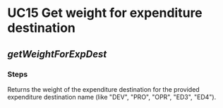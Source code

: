 # UC15 Get weight for expenditure destination
## <i>getWeightForExpDest</i>

### Steps
Returns the weight of the expenditure destination for the provided expenditure 
destination name (like "DEV", "PRO", "OPR", "ED3", "ED4").
